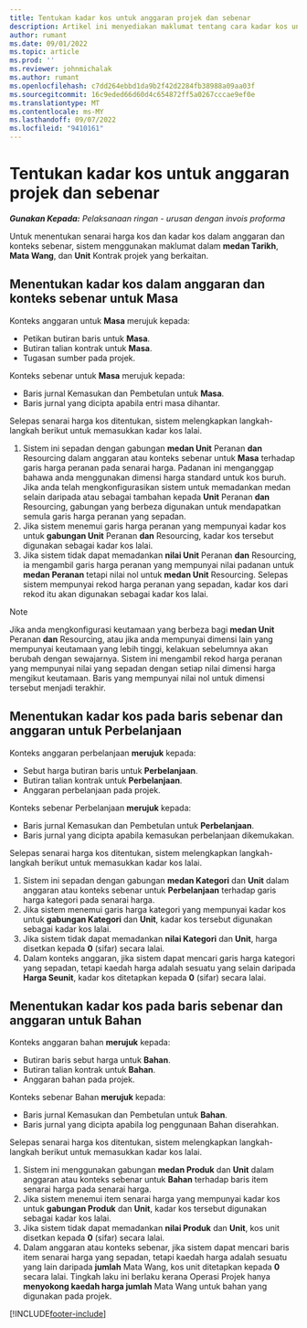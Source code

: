 ```yaml
---
title: Tentukan kadar kos untuk anggaran projek dan sebenar
description: Artikel ini menyediakan maklumat tentang cara kadar kos untuk anggaran projek dan sebenar ditentukan.
author: rumant
ms.date: 09/01/2022
ms.topic: article
ms.prod: ''
ms.reviewer: johnmichalak
ms.author: rumant
ms.openlocfilehash: c7dd264ebbd1da9b2f42d2284fb38988a09aa03f
ms.sourcegitcommit: 16c9eded66d60d4c654872ff5a0267cccae9ef0e
ms.translationtype: MT
ms.contentlocale: ms-MY
ms.lasthandoff: 09/07/2022
ms.locfileid: "9410161"
---
```

# <a name="determine-cost-rates-for-project-estimates-and-actuals"></a>Tentukan kadar kos untuk anggaran projek dan sebenar

_**Gunakan Kepada:** Pelaksanaan ringan - urusan dengan invois proforma_

Untuk menentukan senarai harga kos dan kadar kos dalam anggaran dan konteks sebenar, sistem menggunakan maklumat dalam **medan Tarikh**, **Mata Wang**, dan **Unit** Kontrak projek yang berkaitan.

## <a name="determining-cost-rates-in-estimate-and-actual-contexts-for-time"></a>Menentukan kadar kos dalam anggaran dan konteks sebenar untuk Masa

Konteks anggaran untuk **Masa** merujuk kepada:

- Petikan butiran baris untuk **Masa**.
- Butiran talian kontrak untuk **Masa**.
- Tugasan sumber pada projek.

Konteks sebenar untuk **Masa** merujuk kepada:

- Baris jurnal Kemasukan dan Pembetulan untuk **Masa**.
- Baris jurnal yang dicipta apabila entri masa dihantar.

Selepas senarai harga kos ditentukan, sistem melengkapkan langkah-langkah berikut untuk memasukkan kadar kos lalai.

1. Sistem ini sepadan dengan gabungan **medan Unit** Peranan **dan** Resourcing dalam anggaran atau konteks sebenar untuk **Masa** terhadap garis harga peranan pada senarai harga. Padanan ini menganggap bahawa anda menggunakan dimensi harga standard untuk kos buruh. Jika anda telah mengkonfigurasikan sistem untuk memadankan medan selain daripada atau sebagai tambahan kepada **Unit** Peranan **dan** Resourcing, gabungan yang berbeza digunakan untuk mendapatkan semula garis harga peranan yang sepadan.
1. Jika sistem menemui garis harga peranan yang mempunyai kadar kos untuk **gabungan Unit** Peranan **dan** Resourcing, kadar kos tersebut digunakan sebagai kadar kos lalai.
1. Jika sistem tidak dapat memadankan **nilai Unit** Peranan **dan** Resourcing, ia mengambil garis harga peranan yang mempunyai nilai padanan untuk **medan Peranan** tetapi nilai nol untuk **medan Unit** Resourcing. Selepas sistem mempunyai rekod harga peranan yang sepadan, kadar kos dari rekod itu akan digunakan sebagai kadar kos lalai.

> [!NOTE]
> Jika anda mengkonfigurasi keutamaan yang berbeza bagi **medan Unit** Peranan **dan** Resourcing, atau jika anda mempunyai dimensi lain yang mempunyai keutamaan yang lebih tinggi, kelakuan sebelumnya akan berubah dengan sewajarnya. Sistem ini mengambil rekod harga peranan yang mempunyai nilai yang sepadan dengan setiap nilai dimensi harga mengikut keutamaan. Baris yang mempunyai nilai nol untuk dimensi tersebut menjadi terakhir.

## <a name="determining-cost-rates-on-actual-and-estimate-lines-for-expense"></a>Menentukan kadar kos pada baris sebenar dan anggaran untuk Perbelanjaan

Konteks anggaran perbelanjaan **merujuk** kepada:

- Sebut harga butiran baris untuk **Perbelanjaan**.
- Butiran talian kontrak untuk **Perbelanjaan**.
- Anggaran perbelanjaan pada projek.

Konteks sebenar Perbelanjaan **merujuk** kepada:

- Baris jurnal Kemasukan dan Pembetulan untuk **Perbelanjaan**.
- Baris jurnal yang dicipta apabila kemasukan perbelanjaan dikemukakan.

Selepas senarai harga kos ditentukan, sistem melengkapkan langkah-langkah berikut untuk memasukkan kadar kos lalai.

1. Sistem ini sepadan dengan gabungan **medan Kategori** dan **Unit** dalam anggaran atau konteks sebenar untuk **Perbelanjaan** terhadap garis harga kategori pada senarai harga.
1. Jika sistem menemui garis harga kategori yang mempunyai kadar kos untuk **gabungan Kategori** dan **Unit**, kadar kos tersebut digunakan sebagai kadar kos lalai.
1. Jika sistem tidak dapat memadankan **nilai Kategori** dan **Unit**, harga disetkan kepada **0** (sifar) secara lalai.
1. Dalam konteks anggaran, jika sistem dapat mencari garis harga kategori yang sepadan, tetapi kaedah harga adalah sesuatu yang selain daripada **Harga Seunit**, kadar kos ditetapkan kepada **0** (sifar) secara lalai.

## <a name="determining-cost-rates-on-actual-and-estimate-lines-for-material"></a>Menentukan kadar kos pada baris sebenar dan anggaran untuk Bahan

Konteks anggaran bahan **merujuk** kepada:

- Butiran baris sebut harga untuk **Bahan**.
- Butiran talian kontrak untuk **Bahan**.
- Anggaran bahan pada projek.

Konteks sebenar Bahan **merujuk** kepada:

- Baris jurnal Kemasukan dan Pembetulan untuk **Bahan**.
- Baris jurnal yang dicipta apabila log penggunaan Bahan diserahkan.

Selepas senarai harga kos ditentukan, sistem melengkapkan langkah-langkah berikut untuk memasukkan kadar kos lalai.

1. Sistem ini menggunakan gabungan **medan Produk** dan **Unit** dalam anggaran atau konteks sebenar untuk **Bahan** terhadap baris item senarai harga pada senarai harga.
1. Jika sistem menemui item senarai harga yang mempunyai kadar kos untuk **gabungan Produk** dan **Unit**, kadar kos tersebut digunakan sebagai kadar kos lalai.
1. Jika sistem tidak dapat memadankan **nilai Produk** dan **Unit**, kos unit disetkan kepada **0** (sifar) secara lalai.
1. Dalam anggaran atau konteks sebenar, jika sistem dapat mencari baris item senarai harga yang sepadan, tetapi kaedah harga adalah sesuatu yang lain daripada **jumlah** Mata Wang, kos unit ditetapkan kepada **0** secara lalai. Tingkah laku ini berlaku kerana Operasi Projek hanya **menyokong kaedah harga jumlah** Mata Wang untuk bahan yang digunakan pada projek.

[!INCLUDE[footer-include](../../includes/footer-banner.md)]
